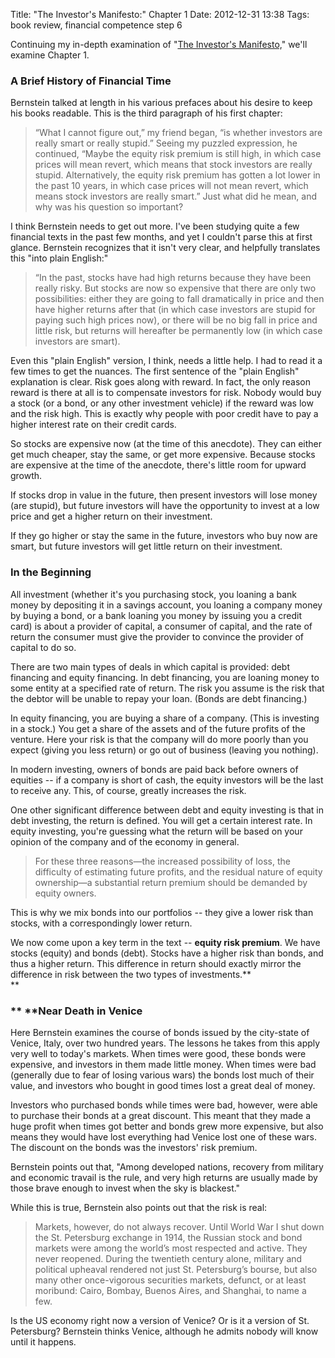 Title: "The Investor's Manifesto:" Chapter 1
Date: 2012-12-31 13:38
Tags: book review, financial competence step 6


Continuing my in-depth examination of "[The Investor's
Manifesto,](/2012/12/30/the-investors-manifesto-by-william-j-bernstein/ "“The Investor’s Manifesto” by William J. Bernstein")"
we'll examine Chapter 1.

### A Brief History of Financial Time

Bernstein talked at length in his various prefaces about his desire to
keep his books readable. This is the third paragraph of his first
chapter:

> “What I cannot figure out,” my friend began, “is whether investors are
> really smart or really stupid.” Seeing my puzzled expression, he
> continued, “Maybe the equity risk premium is still high, in which case
> prices will mean revert, which means that stock investors are really
> stupid. Alternatively, the equity risk premium has gotten a lot lower
> in the past 10 years, in which case prices will not mean revert, which
> means stock investors are really smart.” Just what did he mean, and
> why was his question so important?

I think Bernstein needs to get out more. I've been studying quite a few
financial texts in the past few months, and yet I couldn't parse this at
first glance. Bernstein recognizes that it isn't very clear, and
helpfully translates this "into plain English:"

> “In the past, stocks have had high returns because they have been
> really risky. But stocks are now so expensive that there are only two
> possibilities: either they are going to fall dramatically in price and
> then have higher returns after that (in which case investors are
> stupid for paying such high prices now), or there will be no big fall
> in price and little risk, but returns will hereafter be permanently
> low (in which case investors are smart).

Even this "plain English" version, I think, needs a little help. I had
to read it a few times to get the nuances. The first sentence of the
"plain English" explanation is clear. Risk goes along with reward. In
fact, the only reason reward is there at all is to compensate investors
for risk. Nobody would buy a stock (or a bond, or any other investment
vehicle) if the reward was low and the risk high. This is exactly why
people with poor credit have to pay a higher interest rate on their
credit cards.

So stocks are expensive now (at the time of this anecdote). They can
either get much cheaper, stay the same, or get more expensive. Because
stocks are expensive at the time of the anecdote, there's little room
for upward growth.

If stocks drop in value in the future, then present investors will lose
money (are stupid), but future investors will have the opportunity to
invest at a low price and get a higher return on their investment.

If they go higher or stay the same in the future, investors who buy now
are smart, but future investors will get little return on their
investment.

### In the Beginning

All investment (whether it's you purchasing stock, you loaning a bank
money by depositing it in a savings account, you loaning a company money
by buying a bond, or a bank loaning you money by issuing you a credit
card) is about a provider of capital, a consumer of capital, and the
rate of return the consumer must give the provider to convince the
provider of capital to do so.

There are two main types of deals in which capital is provided: debt
financing and equity financing. In debt financing, you are loaning money
to some entity at a specified rate of return. The risk you assume is the
risk that the debtor will be unable to repay your loan. (Bonds are debt
financing.)

In equity financing, you are buying a share of a company. (This is
investing in a stock.) You get a share of the assets and of the future
profits of the venture. Here your risk is that the company will do more
poorly than you expect (giving you less return) or go out of business
(leaving you nothing).

In modern investing, owners of bonds are paid back before owners of
equities -- if a company is short of cash, the equity investors will be
the last to receive any. This, of course, greatly increases the risk.

One other significant difference between debt and equity investing is
that in debt investing, the return is defined. You will get a certain
interest rate. In equity investing, you're guessing what the return will
be based on your opinion of the company and of the economy in general.

> For these three reasons—the increased possibility of loss, the
> difficulty of estimating future profits, and the residual nature of
> equity ownership—a substantial return premium should be demanded by
> equity owners.

This is why we mix bonds into our portfolios -- they give a lower risk
than stocks, with a correspondingly lower return.

We now come upon a key term in the text -- **equity risk premium**. We
have stocks (equity) and bonds (debt). Stocks have a higher risk than
bonds, and thus a higher return. This difference in return should
exactly mirror the difference in risk between the two types of
investments.**  
**

### ** **Near Death in Venice

Here Bernstein examines the course of bonds issued by the city-state of
Venice, Italy, over two hundred years. The lessons he takes from this
apply very well to today's markets. When times were good, these bonds
were expensive, and investors in them made little money. When times were
bad (generally due to fear of losing various wars) the bonds lost much
of their value, and investors who bought in good times lost a great deal
of money.

Investors who purchased bonds while times were bad, however, were able
to purchase their bonds at a great discount. This meant that they made a
huge profit when times got better and bonds grew more expensive, but
also means they would have lost everything had Venice lost one of these
wars. The discount on the bonds was the investors' risk premium.

Bernstein points out that, "Among developed nations, recovery from
military and economic travail is the rule, and very high returns are
usually made by those brave enough to invest when the sky is blackest."

While this is true, Bernstein also points out that the risk is real:

> Markets, however, do not always recover. Until World War I shut down
> the St. Petersburg exchange in 1914, the Russian stock and bond
> markets were among the world’s most respected and active. They never
> reopened. During the twentieth century alone, military and political
> upheaval rendered not just St. Petersburg’s bourse, but also many
> other once-vigorous securities markets, defunct, or at least moribund:
> Cairo, Bombay, Buenos Aires, and Shanghai, to name a few.

Is the US economy right now a version of Venice? Or is it a version of
St. Petersburg? Bernstein thinks Venice, although he admits nobody will
know until it happens.

